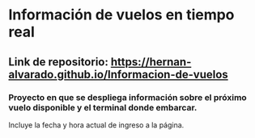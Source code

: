 # Información de vuelos en tiempo real
## Link de repositorio: https://hernan-alvarado.github.io/Informacion-de-vuelos

### Proyecto en que se despliega información sobre el próximo vuelo disponible y el terminal donde embarcar.
Incluye la fecha y hora actual de ingreso a la página.
